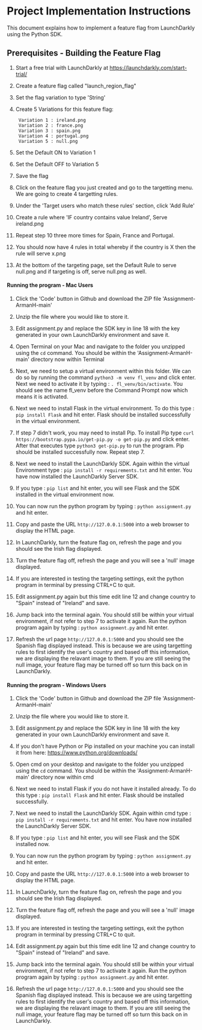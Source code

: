 # Project Implementation Instructions


This document explains how to implement a feature flag from LaunchDarkly using the Python SDK.


## Prerequisites - Building the Feature Flag

1. Start a free trial with LaunchDarkly at https://launchdarkly.com/start-trial/

2. Create a feature flag called "launch_region_flag"

3. Set the flag variation to type 'String'

4. Create 5 Variations for this feature flag:

		Variation 1 : ireland.png
		Variation 2 : france.png
		Variation 3 : spain.png
		Variation 4 : portugal.png
		Variation 5 : null.png

5. Set the Default ON to Variation 1

6. Set the Default OFF to Variation 5

7. Save the flag

8. Click on the feature flag you just created and go to the targetting menu. We are going to create 4 targetting rules.

9. Under the 'Target users who match these rules' section, click 'Add Rule'

10. Create a rule where 'IF country contains value Ireland', Serve ireland.png

11. Repeat step 10 three more times for Spain, France and Portugal.

12. You should now have 4 rules in total whereby if the country is X then the rule will serve x.png

13. At the bottom of the targeting page, set the Default Rule to serve null.png and if targeting is off, serve null.png as well.





#### Running the program - Mac Users


1. Click the 'Code' button in Github and download the ZIP file 'Assignment-ArmanH-main'

2. Unzip the file where you would like to store it.

3. Edit assignment.py and replace the SDK key in line 18 with the key generated in your own LaunchDarkly environment and save it.

4. Open Terminal on your Mac and navigate to the folder you unzipped using the `cd` command. You should be within the 'Assignment-ArmanH-main' directory now within Terminal

5. Next, we need to setup a virtual environment within this folder. We can do so by running the command `python3 -m venv fl_venv` and click enter. Next we need to activate it by typing : `. fl_venv/bin/activate`. You should see the name fl_venv before the Command Prompt now which means it is activated.

6. Next we need to install Flask in the virtual environment. To do this type : `pip install Flask` and hit enter. Flask should be installed successfully in the virtual environment.

7. If step 7 didn't work, you may need to install Pip. To install Pip type `curl https://bootstrap.pypa.io/get-pip.py -o get-pip.py` and click enter. After that executes type `python3 get-pip.py` to run the program. Pip should be installed successfully now. Repeat step 7.

8. Next we need to install the LaunchDarkly SDK. Again within the virtual Environment type : `pip install -r requirements.txt` and hit enter. You have now installed the LaunchDarkly Server SDK.

9. If you type : `pip list` and hit enter, you will see Flask and the SDK installed in the virtual environment now.

10. You can now run the python program by typing : `python assignment.py` and hit enter.

11. Copy and paste the URL `http://127.0.0.1:5000` into a web browser to display the HTML page.

12. In LaunchDarkly, turn the feature flag on, refresh the page and you should see the Irish flag displayed. 

13. Turn the feature flag off, refresh the page and you will see a 'null' image displayed.

14. If you are interested in testing the targeting settings, exit the python program in terminal by pressing CTRL+C to quit.

15. Edit assignment.py again but this time edit line 12 and change country to "Spain" instead of "Ireland" and save.

16. Jump back into the terminal again. You should still be within your virtual environment, if not refer to step 7 to activate it again. Run the python program again by typing : `python assignment.py` and hit enter.

17. Refresh the url page `http://127.0.0.1:5000` and you should see the Spanish flag displayed instead. This is because we are using targetting rules to first identify the user's country and based off this information, we are displaying the relavant image to them. If you are still seeing the null image, your feature flag may be turned off so turn this back on in LaunchDarkly.




#### Running the program - Windows Users


1. Click the 'Code' button in Github and download the ZIP file 'Assignment-ArmanH-main'

2. Unzip the file where you would like to store it.

3. Edit assignment.py and replace the SDK key in line 18 with the key generated in your own LaunchDarkly environment and save it.

4. If you don't have Python or Pip installed on your machine you can install it from here: https://www.python.org/downloads/

5. Open cmd on your desktop and navigate to the folder you unzipped using the `cd` command. You should be within the 'Assignment-ArmanH-main' directory now within cmd

6. Next we need to install Flask if you do not have it installed already. To do this type : `pip install Flask` and hit enter. Flask should be installed successfully.

7. Next we need to install the LaunchDarkly SDK. Again within cmd type : `pip install -r requirements.txt` and hit enter. You have now installed the LaunchDarkly Server SDK.

8. If you type : `pip list` and hit enter, you will see Flask and the SDK installed now.

9. You can now run the python program by typing : `python assignment.py` and hit enter.

10. Copy and paste the URL `http://127.0.0.1:5000` into a web browser to display the HTML page.

11. In LaunchDarkly, turn the feature flag on, refresh the page and you should see the Irish flag displayed. 

12. Turn the feature flag off, refresh the page and you will see a 'null' image displayed.

13. If you are interested in testing the targeting settings, exit the python program in terminal by pressing CTRL+C to quit.

14. Edit assignment.py again but this time edit line 12 and change country to "Spain" instead of "Ireland" and save.

15. Jump back into the terminal again. You should still be within your virtual environment, if not refer to step 7 to activate it again. Run the python program again by typing : `python assignment.py` and hit enter.

16. Refresh the url page `http://127.0.0.1:5000` and you should see the Spanish flag displayed instead. This is because we are using targetting rules to first identify the user's country and based off this information, we are displaying the relavant image to them. If you are still seeing the null image, your feature flag may be turned off so turn this back on in LaunchDarkly.















